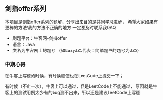 ## 剑指offer系列
本项目是剑指offer系列的题解，分享出来目的是共同学习进步，
希望大家如果有更棒的方法/我的方法不正确的地方
一定要及时联系我QAQ
- 刷题平台：牛客网-剑指offer
- 语言：Java
- 类名为牛客网上的题号 （如EasyJZ5代表：简单题中的题号为JZ5）

### 中期心得
在牛客上写题的时候，有时候顺便也在LeetCode上提交一下；

有时候（不止一次），牛客上可以通过，但是LeetCode上不能通过，
原因就是牛客上的测试用例太少有的bug测不出来，所以还是建议LeetCode上写题
